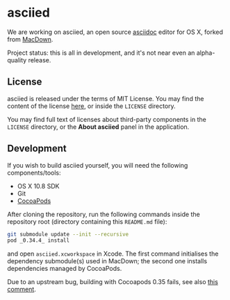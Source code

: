 # asciied

We are working on asciied,  an open source [asciidoc](http://www.asciidoc.org)
editor for OS X, forked from [MacDown](http://macdown.uranusjr.com).

Project status: this is all in development, and it's not near even an
alpha-quality release.

## License

asciied is released under the terms of MIT License. You may find the content
of the license [here](http://opensource.org/licenses/MIT), or inside the
`LICENSE` directory.

You may find full text of licenses about third-party components in the
`LICENSE` directory, or the **About asciied** panel in the application.

## Development

If you wish to build asciied yourself, you will need the following
components/tools:

* OS X 10.8 SDK
* Git
* [CocoaPods](http://cocoapods.org)

After cloning the repository, run the following commands inside the repository
root (directory containing this `README.md` file):

```bash
git submodule update --init --recursive
pod _0.34.4_ install
```

and open `asciied.xcworkspace` in Xcode. The first command initialises the
dependency submodule(s) used in MacDown; the second one installs dependencies
managed by CocoaPods.

Due to an upstream bug, building with Cocoapods 0.35 fails, see also
[this comment](https://github.com/uranusjr/macdown/issues/220#issuecomment-65014799).

